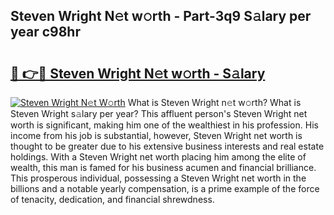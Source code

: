 ## Steven Wright N𝚎t w𝚘rth - Part-3q9 S𝚊lary per year c98hr

# <h2><a href="http://gc05koy.nevu.top/?p=Steven+Wright">🔗 👉🔴 Steven Wright N𝚎t w𝚘rth - S𝚊lary</a></h2>

[![Steven Wright N𝚎t W𝚘rth](https://i.imgur.com/Oavwk0R.jpeg)](http://gc05koy.nevu.top/?p=Steven+Wright)
What is Steven Wright n𝚎t w𝚘rth? What is Steven Wright s𝚊lary per year?
This affluent person's Steven Wright net worth is significant, making him one of the wealthiest in his profession. His income from his job is substantial, however, Steven Wright net worth is thought to be greater due to his extensive business interests and real estate holdings. With a Steven Wright net worth placing him among the elite of wealth, this man is famed for his business acumen and financial brilliance. This prosperous individual, possessing a Steven Wright net worth in the billions and a notable yearly compensation, is a prime example of the force of tenacity, dedication, and financial shrewdness.
